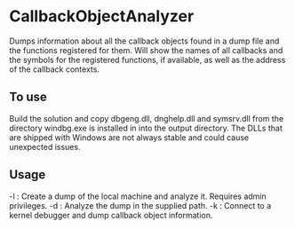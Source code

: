 # CallbackObjectAnalyzer
Dumps information about all the callback objects found in a dump file and the functions registered for them.
Will show the names of all callbacks and the symbols for the registered functions, if available, as well as the address of the callback contexts.

## To use
Build the solution and copy dbgeng.dll, dnghelp.dll and symsrv.dll from the directory windbg.exe is installed in into the output directory.
The DLLs that are shipped with Windows are not always stable and could cause unexpected issues.

## Usage
-l : Create a dump of the local machine and analyze it. Requires admin privileges.
-d <dump file path> : Analyze the dump in the supplied path.
-k <connection options> : Connect to a kernel debugger and dump callback object information.
